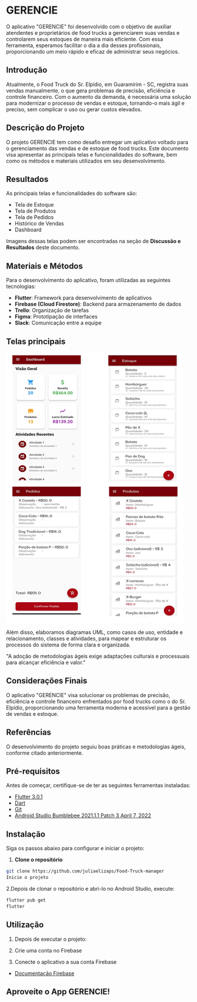 # GERENCIE

O aplicativo "GERENCIE" foi desenvolvido com o objetivo de auxiliar atendentes e proprietários de food trucks a gerenciarem suas vendas e controlarem seus estoques de maneira mais eficiente. Com essa ferramenta, esperamos facilitar o dia a dia desses profissionais, proporcionando um meio rápido e eficaz de administrar seus negócios.

## Introdução

Atualmente, o Food Truck do Sr. Elpídio, em Guaramirim - SC, registra suas vendas manualmente, o que gera problemas de precisão, eficiência e controle financeiro. Com o aumento da demanda, é necessária uma solução para modernizar o processo de vendas e estoque, tornando-o mais ágil e preciso, sem complicar o uso ou gerar custos elevados.

## Descrição do Projeto

O projeto GERENCIE tem como desafio entregar um aplicativo voltado para o gerenciamento das vendas e de estoque de food trucks. Este documento visa apresentar as principais telas e funcionalidades do software, bem como os métodos e materiais utilizados em seu desenvolvimento.

## Resultados

As principais telas e funcionalidades do software são:

- Tela de Estoque
- Tela de Produtos
- Tela de Pedidos
- Histórico de Vendas
- Dashboard

Imagens dessas telas podem ser encontradas na seção de **Discussão e Resultados** deste documento.

## Materiais e Métodos

Para o desenvolvimento do aplicativo, foram utilizadas as seguintes tecnologias:

- **Flutter**: Framework para desenvolvimento de aplicativos
- **Firebase (Cloud Firestore)**: Backend para armazenamento de dados
- **Trello**: Organização de tarefas
- **Figma**: Prototipação de interfaces
- **Slack**: Comunicação entre a equipe

## Telas principais

<img src="/assets/images/telas.png">

Além disso, elaboramos diagramas UML, como casos de uso, entidade e relacionamento, classes e atividades, para mapear e estruturar os processos do sistema de forma clara e organizada.

"A adoção de metodologias ágeis exige adaptações culturais e processuais para alcançar eficiência e valor."

## Considerações Finais

O aplicativo "GERENCIE" visa solucionar os problemas de precisão, eficiência e controle financeiro enfrentados por food trucks como o do Sr. Elpídio, proporcionando uma ferramenta moderna e acessível para a gestão de vendas e estoque.

## Referências

O desenvolvimento do projeto seguiu boas práticas e metodologias ágeis, conforme citado anteriormente.

## Pré-requisitos

Antes de começar, certifique-se de ter as seguintes ferramentas instaladas:

- [Flutter 3.0.1](https://docs.flutter.dev/release/archive)
- [Dart](https://dart.dev/get-dart)
- [Git](https://git-scm.com/)
- [Android Studio Bumblebee 2021.1.1 Patch 3 April 7, 2022](https://developer.android.com/studio/archive?hl=pt-br)

## Instalação

Siga os passos abaixo para configurar e iniciar o projeto:

1. **Clone o repositório**

```bash
git clone https://github.com/juliaelizaps/Food-Truck-manager
Inicie o projeto
```
2.Depois de clonar o repositório e abri-lo no Android Studio, execute:

```bash
flutter pub get
flutter 
```
## Utilização
1. Depois de executar o projeto:
   
2. Crie uma conta no Firebase
   
3.  Conecte o aplicativo a sua conta Firebase
 
- [Documentação Firebase](https://firebase.google.com/docs/cli?hl=pt&authuser=0&_gl=1*1wdcabl*_ga*MTYyODM3Mjk5OC4xNzI5NjI5OTQy*_ga_CW55HF8NVT*MTcyOTYzMjY1NS4yLjEuMTcyOTYzMzcxMy42MC4wLjA.#windows-npm)

##  Aproveite o App GERENCIE!
